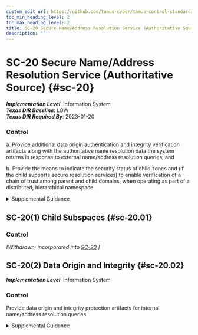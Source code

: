 ```yaml
---
custom_edit_url: https://github.com/tamus-cyber/tamus-control-standards/tree/main/content/tamus.edu/TAMUS_profile.yaml
toc_min_heading_level: 2
toc_max_heading_level: 2
title: SC-20 Secure Name/Address Resolution Service (Authoritative Source)
description: ""
---
```


# SC-20 Secure Name/Address Resolution Service (Authoritative Source) {#sc-20}

_**Implementation Level**_: Information System\
_**Texas DIR Baseline**_: LOW\
_**Texas DIR Required By**_: 2023-01-20

### Control



a. Provide additional data origin authentication and integrity verification artifacts along with the authoritative name resolution data the system returns in response to external name/address resolution queries; and

b. Provide the means to indicate the security status of child zones and (if the child supports secure resolution services) to enable verification of a chain of trust among parent and child domains, when operating as part of a distributed, hierarchical namespace.


<details><summary>Supplemental Guidance</summary>Providing authoritative source information enables external clients, including remote Internet clients, to obtain origin authentication and integrity verification assurances for the host/service name to network address resolution information obtained through the service. Systems that provide name and address resolution services include domain name system (DNS) servers. Additional artifacts include DNS Security Extensions (DNSSEC) digital signatures and cryptographic keys. Authoritative data includes DNS resource records. The means for indicating the security status of child zones include the use of delegation signer resource records in the DNS. Systems that use technologies other than the DNS to map between host and service names and network addresses provide other means to assure the authenticity and integrity of response data.</details>


## SC-20(1) Child Subspaces {#sc-20.01}

### Control

<em>[Withdrawn; incorporated into [SC-20](/catalog/sc/sc-20).]</em>



## SC-20(2) Data Origin and Integrity {#sc-20.02}

_**Implementation Level**_: Information System

### Control

Provide data origin and integrity protection artifacts for internal name/address resolution queries.


<details><summary>Supplemental Guidance</summary>None.</details>
